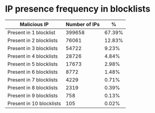 # IP presence frequency in blocklists
| Malicious IP | Number of IPs | % |
|----|----|----|
| Present in 1 blocklist | 399658 | 67.39% |
| Present in 2 blocklists | 76061 | 12.83% |
| Present in 3 blocklists | 54722 | 9.23% |
| Present in 4 blocklists | 28726 | 4.84% |
| Present in 5 blocklists | 17673 | 2.98% |
| Present in 6 blocklists | 8772 | 1.48% |
| Present in 7 blocklists | 4229 | 0.71% |
| Present in 8 blocklists | 2319 | 0.39% |
| Present in 9 blocklists | 758 | 0.13% |
| Present in 10 blocklists | 105 | 0.02% |
